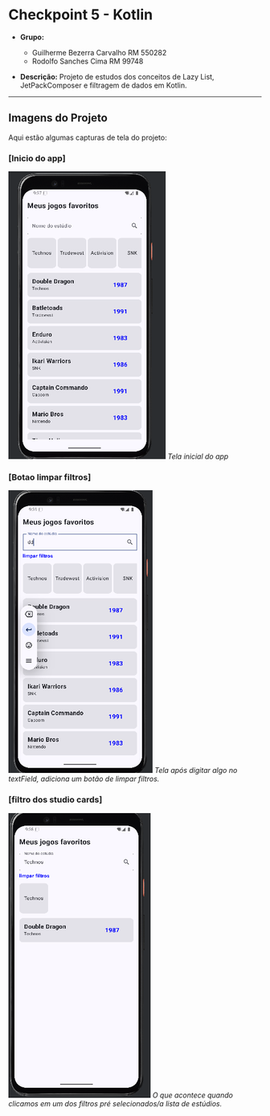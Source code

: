 # Checkpoint 5 - Kotlin

* **Grupo:**
    * Guilherme Bezerra Carvalho RM 550282
    * Rodolfo Sanches Cima RM 99748

* **Descrição:** Projeto de estudos dos conceitos de Lazy List, JetPackComposer e filtragem de dados em Kotlin.

---

## Imagens do Projeto

Aqui estão algumas capturas de tela do projeto:

### [Inicio do app]
![Texto alternativo para a Imagem 1](images/appInicio.png)
*Tela inicial do app*

### [Botao limpar filtros]
![Texto alternativo para a Imagem 2](images/botaoLimparFiltros.png)
*Tela após digitar algo no textField, adiciona um botão de limpar filtros.*

### [filtro dos studio cards]
![Texto alternativo para a Imagem 3](images/filtroClicado.png)
*O que acontece quando clicamos em um dos filtros pré selecionados/a lista de estúdios.*

